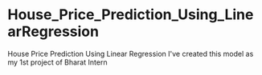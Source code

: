 # House_Price_Prediction_Using_LinearRegression
House Price Prediction Using Linear Regression 
I've created this model as my 1st project of Bharat Intern

